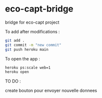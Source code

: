 # eco-capt-bridge
bridge for eco-capt project

To add after modifications :  

```sh
git add .
git commit -m "new commit"
git push heroku main
```

To open the app :  
```sh
heroku ps:scale web=1
heroku open
```

TO DO :

create bouton pour envoyer nouvelle donnees